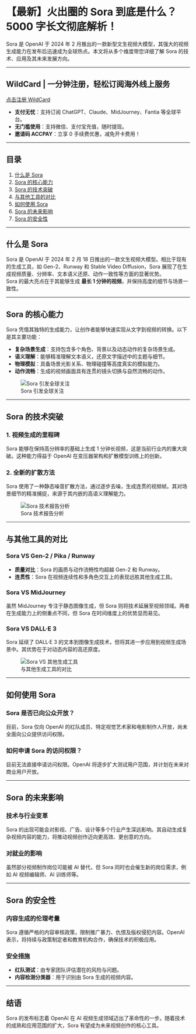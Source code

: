 # 【最新】火出圈的 Sora 到底是什么？5000 字长文彻底解析！

Sora 是 OpenAI 于 2024 年 2 月推出的一款新型文生视频大模型，其强大的视频生成能力在发布后迅速成为全球热点。本文将从多个维度带您详细了解 Sora 的技术、应用及其未来发展方向。

---

## WildCard | 一分钟注册，轻松订阅海外线上服务

[点击注册 WildCard](https://bit.ly/bewildcard)  
- **支付无忧**：支持订阅 ChatGPT、Claude、MidJourney、Fantia 等全球平台。  
- **无门槛使用**：支持微信、支付宝充值，随时提现。  
- **邀请码 ACCPAY**：立享 0 手续费优惠，减免开卡费用！  

---

## 目录

1. [什么是 Sora](#什么是-sora)  
2. [Sora 的核心能力](#sora-的核心能力)  
3. [Sora 的技术突破](#sora-的技术突破)  
4. [与其他工具的对比](#与其他工具的对比)  
5. [如何使用 Sora](#如何使用-sora)  
6. [Sora 的未来影响](#sora-的未来影响)  
7. [Sora 的安全性](#sora-的安全性)  

---

## 什么是 Sora

Sora 是 OpenAI 于 2024 年 2 月 18 日推出的一款文生视频大模型。相比于现有的生成工具，如 Gen-2、Runway 和 Stable Video Diffusion，Sora 展现了在生成视频质量、分辨率、文本语义还原、动作一致性等方面的显著优势。  
Sora 的最大亮点在于其能够生成 **最长 1 分钟的视频**，并保持高度的细节与场景一致性。

---

## Sora 的核心能力

Sora 凭借其独特的生成能力，让创作者能够快速实现从文字到视频的转换。以下是其主要功能：

- **复杂场景生成**：支持包含多个角色、背景以及动态动作的复杂场景生成。  
- **语义理解**：能够精准理解文本语义，还原文字描述中的主题与细节。  
- **物理模拟**：具备场景光影关系、物理碰撞等高度真实的模拟能力。  
- **动作流畅**：生成的视频画面具有连贯的镜头切换与自然流畅的动作。

<figure>
  <img src="https://puputeju-tc.oss-cn-beijing.aliyuncs.com/pRj2SdIvHnoK7l3.png" alt="Sora 引发全球关注">
  <figcaption>Sora 引发全球关注</figcaption>
</figure>

---

## Sora 的技术突破

### 1. 视频生成的里程碑
Sora 能够在保持高分辨率的基础上生成 1 分钟长视频，这是当前行业内的重大突破。这种能力得益于 OpenAI 在变压器架构和扩散模型训练上的创新。

### 2. 全新的扩散方法
Sora 使用了一种静态噪音扩散方法，通过逐步去噪，生成连贯的视频帧。其对场景细节的精准捕捉，来源于其内嵌的高语义理解能力。

<figure>
  <img src="https://puputeju-tc.oss-cn-beijing.aliyuncs.com/wnqamz9YuJ4Osx7.png" alt="Sora 技术报告分析">
  <figcaption>Sora 技术报告分析</figcaption>
</figure>

---

## 与其他工具的对比

### Sora VS Gen-2 / Pika / Runway
- **质量对比**：Sora 的画质与动作流畅性均超越 Gen-2 和 Runway。  
- **连贯性**：Sora 在视频连续性和多角色交互上的表现远胜其他生成工具。

### Sora VS MidJourney
虽然 MidJourney 专注于静态图像生成，但 Sora 则将技术延展至视频领域。两者在生成能力上的侧重点不同，但 Sora 在时间维度上的优势显而易见。

### Sora VS DALL·E 3
Sora 延续了 DALL·E 3 的文本到图像生成技术，但将其进一步应用到视频生成场景中。其优势在于对动态内容的高还原度。

<figure>
  <img src="https://puputeju-tc.oss-cn-beijing.aliyuncs.com/Ii62xTRQ4lo9VPk.png" alt="Sora VS 其他生成工具">
  <figcaption>与其他生成工具的对比</figcaption>
</figure>

---

## 如何使用 Sora

### Sora 是否已向公众开放？
目前，Sora 仅向 OpenAI 的红队成员、特定视觉艺术家和电影制作人开放，尚未全面向公众提供访问权限。

### 如何申请 Sora 的访问权限？
目前无法直接申请访问权限。OpenAI 将逐步扩大测试用户范围，并计划在未来对商业用户开放。

---

## Sora 的未来影响

### 技术与行业变革
Sora 的出现可能会对影视、广告、设计等多个行业产生深远影响。其自动生成复杂视频内容的能力，将推动视频创作迈向更高效、更创意的方向。

### 对就业的影响
虽然部分视频制作岗位可能被 AI 替代，但 Sora 同时也会催生新的岗位需求，例如 AI 视频编辑师、AI 训练师等。

---

## Sora 的安全性

### 内容生成的伦理考量
Sora 遵循严格的内容审核政策，限制推广暴力、仇恨及版权侵犯内容。OpenAI 表示，将持续与政策制定者和教育机构合作，确保技术的积极应用。

### 安全措施
- **红队测试**：由专家团队评估潜在的风险与问题。  
- **内容检测分类器**：用于识别由 Sora 生成的视频内容。

---

## 结语

Sora 的发布标志着 OpenAI 在 AI 视频生成领域迈出了革命性的一步。随着技术的成熟和应用范围的扩大，Sora 有望成为未来视频创作的核心工具。

